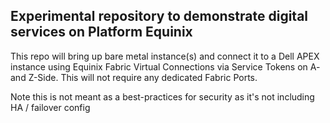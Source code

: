 ## Experimental repository to demonstrate digital services on Platform Equinix

This repo will bring up bare metal instance(s) and connect it to a Dell APEX instance
using Equinix Fabric Virtual Connections via Service Tokens on A- and Z-Side. This 
will not require any dedicated Fabric Ports.

Note this is not meant as a best-practices for security as it's not including HA / failover config
